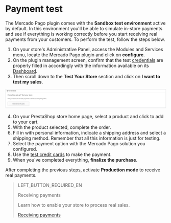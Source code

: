 # Payment test
 
The Mercado Pago plugin comes with the **Sandbox test environment** active by default. In this environment you'll be able to simulate in-store payments and see if everything is working correctly before you start receiving real payments from your customers. To perform the test, follow the steps below.
 
1. On your store's Administrative Panel, access the Modules and Services menu, locate the Mercado Pago plugin and click on **configure**.
2. On the plugin management screen, confirm that the test [credentials](https://www.mercadopago[FAKER][URL][DOMAIN]/developers/en/guides/resources/credentials) are properly filled in accordingly with the information available on its [Dashboard](https://www.mercadopago[FAKER][URL][DOMAIN]/developers/en/guides/resources/devpanel).
3. Then scroll down to the **Test Your Store** section and click on **I want to test my sales**.
 
![Testing payments](/images/prestashop/teste_pagto_en.png)
 
4. On your PrestaShop store home page, select a product and click to add to your cart.
5. With the product selected, complete the order.
6. Fill in with personal information, indicate a shipping address and select a shipping method. Remember that all this information is just for testing.
7. Select the payment option with the Mercado Pago solution you configured.
8. Use the [test credit cards](https://www.mercadopago[FAKER][URL][DOMAIN]/developers/en/guides/resources/localization/local-cards) to make the payment.
9. When you've completed everything, **finalize the purchase**.
 
After completing the previous steps, activate **Production mode** to receive real payments.
 
> LEFT_BUTTON_REQUIRED_EN
>
> Receiving payments
>
> Learn how to enable your store to process real sales.
>
> [Receiving payments](https://www.mercadopago[FAKER][URL][DOMAIN]/developers/en/guides/plugins/prestashop/receive-payments)